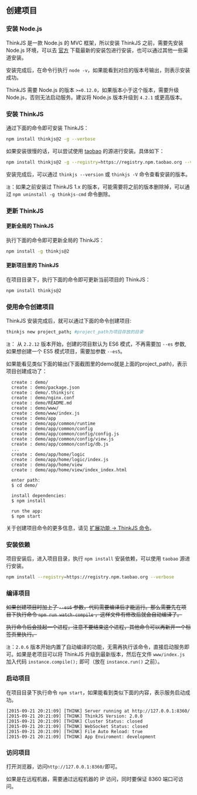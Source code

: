 ## 创建项目

### 安装 Node.js

ThinkJS 是一款 Node.js 的 MVC 框架，所以安装 ThinkJS 之前，需要先安装 Node.js 环境，可以去 [官方](https://nodejs.org/) 下载最新的安装包进行安装，也可以通过其他一些渠道安装。

安装完成后，在命令行执行 `node -v`，如果能看到对应的版本号输出，则表示安装成功。

ThinkJS 需要 Node.js 的版本 `>=0.12.0`，如果版本小于这个版本，需要升级 Node.js，否则无法启动服务。建议将 Node.js 版本升级到 `4.2.1` 或更高版本。

### 安装 ThinkJS

通过下面的命令即可安装 ThinkJS：

```sh
npm install thinkjs@2 -g --verbose
```

如果安装很慢的话，可以尝试使用 [taobao](http://npm.taobao.org/) 的源进行安装。具体如下：

```sh
npm install thinkjs@2 -g --registry=https://registry.npm.taobao.org --verbose
```

安装完成后，可以通过 `thinkjs --version` 或 `thinkjs -V` 命令查看安装的版本。

`注`：如果之前安装过 ThinkJS 1.x 的版本，可能需要将之前的版本删除掉，可以通过 `npm uninstall -g thinkjs-cmd` 命令删除。

### 更新 ThinkJS

#### 更新全局的 ThinkJS

执行下面的命令即可更新全局的 ThinkJS：

```sh
npm install -g thinkjs@2
```

#### 更新项目里的 ThinkJS

在项目目录下，执行下面的命令即可更新当前项目的 ThinkJS：

```sh
npm install thinkjs@2
```

### 使用命令创建项目

ThinkJS 安装完成后，就可以通过下面的命令创建项目:

```sh
thinkjs new project_path; #project_path为项目存放的目录
```

`注`： 从 `2.2.12` 版本开始，创建的项目默认为 ES6 模式，不再需要加 `--es` 参数, 如果想创建一个 ES5 模式项目，需要加参数 `--es5`。


如果能看见类似下面的输出(下面截图里的demo就是上面的project_path)，表示项目创建成功了：

```text
  create : demo/
  create : demo/package.json
  create : demo/.thinkjsrc
  create : demo/nginx.conf
  create : demo/README.md
  create : demo/www/
  create : demo/www/index.js
  create : demo/app
  create : demo/app/common/runtime
  create : demo/app/common/config
  create : demo/app/common/config/config.js
  create : demo/app/common/config/view.js
  create : demo/app/common/config/db.js
  ...
  create : demo/app/home/logic
  create : demo/app/home/logic/index.js
  create : demo/app/home/view
  create : demo/app/home/view/index_index.html

  enter path:
  $ cd demo/

  install dependencies:
  $ npm install

  run the app:
  $ npm start
```

关于创建项目命令的更多信息，请见 [扩展功能 -> ThinkJS 命令](./thinkjs_command.html)。

### 安装依赖

项目安装后，进入项目目录，执行 `npm install` 安装依赖，可以使用 `taobao` 源进行安装。

```sh
npm install --registry=https://registry.npm.taobao.org --verbose
```

### 编译项目

~~如果创建项目时加上了 `--es6` 参数，代码需要编译后才能运行。那么需要先在项目下执行命令 `npm run watch-compile` ，这样文件有修改后就会自动编译了。~~

~~执行命令后会挂起一个进程，注意不要结束这个进程，其他命令可以再新开一个标签页里执行。~~

`注`：`2.0.6` 版本开始内置了自动编译的功能，无需再执行该命令，直接启动服务即可。如果是老项目可以将 ThinkJS 升级到最新版本，然后在文件 `www/index.js` 加入代码 `instance.compile();` 即可（放在 `instance.run()` 之前）。

### 启动项目

在项目目录下执行命令 `npm start`，如果能看到类似下面的内容，表示服务启动成功。

```text
[2015-09-21 20:21:09] [THINK] Server running at http://127.0.0.1:8360/
[2015-09-21 20:21:09] [THINK] ThinkJS Version: 2.0.0
[2015-09-21 20:21:09] [THINK] Cluster Status: closed
[2015-09-21 20:21:09] [THINK] WebSocket Status: closed
[2015-09-21 20:21:09] [THINK] File Auto Reload: true
[2015-09-21 20:21:09] [THINK] App Enviroment: development
```

### 访问项目

打开浏览器，访问`http://127.0.0.1:8360/`即可。

如果是在远程机器，需要通过远程机器的 IP 访问，同时要保证 8360 端口可访问。
